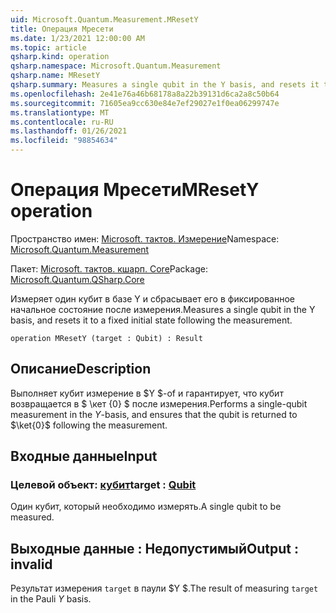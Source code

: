 ```yaml
---
uid: Microsoft.Quantum.Measurement.MResetY
title: Операция Мресети
ms.date: 1/23/2021 12:00:00 AM
ms.topic: article
qsharp.kind: operation
qsharp.namespace: Microsoft.Quantum.Measurement
qsharp.name: MResetY
qsharp.summary: Measures a single qubit in the Y basis, and resets it to a fixed initial state following the measurement.
ms.openlocfilehash: 2e41e76a46b68178a8a22b39131d6ca2a8c50b64
ms.sourcegitcommit: 71605ea9cc630e84e7ef29027e1f0ea06299747e
ms.translationtype: MT
ms.contentlocale: ru-RU
ms.lasthandoff: 01/26/2021
ms.locfileid: "98854634"
---
```

# <a name="mresety-operation"></a><span data-ttu-id="6b21f-102">Операция Мресети</span><span class="sxs-lookup"><span data-stu-id="6b21f-102">MResetY operation</span></span>

<span data-ttu-id="6b21f-103">Пространство имен: [Microsoft. тактов. Измерение](xref:Microsoft.Quantum.Measurement)</span><span class="sxs-lookup"><span data-stu-id="6b21f-103">Namespace: [Microsoft.Quantum.Measurement](xref:Microsoft.Quantum.Measurement)</span></span>

<span data-ttu-id="6b21f-104">Пакет: [Microsoft. тактов. кшарп. Core](https://nuget.org/packages/Microsoft.Quantum.QSharp.Core)</span><span class="sxs-lookup"><span data-stu-id="6b21f-104">Package: [Microsoft.Quantum.QSharp.Core](https://nuget.org/packages/Microsoft.Quantum.QSharp.Core)</span></span>


<span data-ttu-id="6b21f-105">Измеряет один кубит в базе Y и сбрасывает его в фиксированное начальное состояние после измерения.</span><span class="sxs-lookup"><span data-stu-id="6b21f-105">Measures a single qubit in the Y basis, and resets it to a fixed initial state following the measurement.</span></span>

```qsharp
operation MResetY (target : Qubit) : Result
```


## <a name="description"></a><span data-ttu-id="6b21f-106">Описание</span><span class="sxs-lookup"><span data-stu-id="6b21f-106">Description</span></span>

<span data-ttu-id="6b21f-107">Выполняет кубит измерение в $Y $-of и гарантирует, что кубит возвращается в $ \кет {0} $ после измерения.</span><span class="sxs-lookup"><span data-stu-id="6b21f-107">Performs a single-qubit measurement in the $Y$-basis, and ensures that the qubit is returned to $\ket{0}$ following the measurement.</span></span>

## <a name="input"></a><span data-ttu-id="6b21f-108">Входные данные</span><span class="sxs-lookup"><span data-stu-id="6b21f-108">Input</span></span>

### <a name="target--qubit"></a><span data-ttu-id="6b21f-109">Целевой объект: [кубит](xref:microsoft.quantum.lang-ref.qubit)</span><span class="sxs-lookup"><span data-stu-id="6b21f-109">target : [Qubit](xref:microsoft.quantum.lang-ref.qubit)</span></span>

<span data-ttu-id="6b21f-110">Один кубит, который необходимо измерять.</span><span class="sxs-lookup"><span data-stu-id="6b21f-110">A single qubit to be measured.</span></span>



## <a name="output--__invalidresult__"></a><span data-ttu-id="6b21f-111">Выходные данные __: <Result> Недопустимый__</span><span class="sxs-lookup"><span data-stu-id="6b21f-111">Output : __invalid<Result>__</span></span>

<span data-ttu-id="6b21f-112">Результат измерения `target` в паули $Y $.</span><span class="sxs-lookup"><span data-stu-id="6b21f-112">The result of measuring `target` in the Pauli $Y$ basis.</span></span>